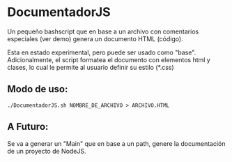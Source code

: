 DocumentadorJS
====

Un pequeño bashscript que en base a un archivo con comentarios especiales (ver demo) genera un documento HTML (código).

Esta en estado experimental, pero puede ser usado como "base". Adicionalmente, el script formatea el documento con elementos html y clases, lo cual le permite al usuario definir su estilo (*.css)


## Modo de uso:

```
./DocumentadorJS.sh NOMBRE_DE_ARCHIVO > ARCHIVO.HTML
```


## A Futuro:

Se va a generar un "Main" que en base a un path, genere la documentación de un proyecto de NodeJS.
